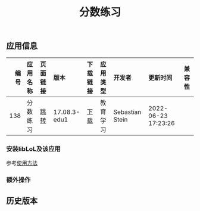 ﻿---
id: 138
title: 分数练习
toc: true
weight: 138
---

## 应用信息 
|   编号 | 应用名称   | 页面链接                                       | 版本           | 下载链接                                                                            | 应用类型   | 开发者             | 更新时间                | 兼容性   |
|-----:|:-------|:-------------------------------------------|:-------------|:--------------------------------------------------------------------------------|:-------|:----------------|:--------------------|:------|
|  138 | 分数练习   | [跳转](http://app.loongapps.cn/#/detail/138) | 17.08.3-edu1 | [下载](http://113.24.212.22:8090/upload/file/kbruch_17.08.3-edu1_loongarch64.deb) | 教育学习   | Sebastian Stein | 2022-06-23 17:23:26 |       |
### 安装libLoL及该应用 
参考[使用方法](/docs/usage) 
### 额外操作 


## 历史版本 
 